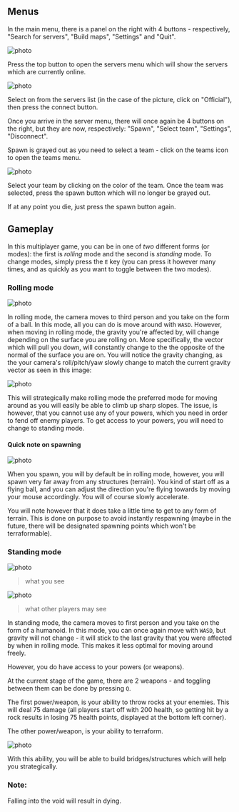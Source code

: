 ## Menus

In the main menu, there is a panel on the right with 4 buttons - respectively, "Search for servers", "Build maps", "Settings" and "Quit".

![photo](/assets/screenshots/main_menu.png)

Press the top button to open the servers menu which will show the servers which are currently online.

![photo](/assets/screenshots/servers_menu.png)

Select on from the servers list (in the case of the picture, click on "Official"), then press the connect button.

Once you arrive in the server menu, there will once again be 4 buttons on the right, but they are now, respectively: "Spawn", "Select team", "Settings", "Disconnect".

Spawn is grayed out as you need to select a team - click on the teams icon to open the teams menu.

![photo](/assets/screenshots/teams.png)

Select your team by clicking on the color of the team. Once the team was selected, press the spawn button which will no longer be grayed out.

If at any point you die, just press the spawn button again.

## Gameplay

In this multiplayer game, you can be in one of _two_ different forms (or modes): the first is _rolling_ mode and the second is _standing_ mode. To change modes, simply press the `E` key (you can press it however many times, and as quickly as you want to toggle between the two modes).

### Rolling mode

![photo](/assets/screenshots/rolling.png)

In rolling mode, the camera moves to third person and you take on the form of a ball. In this mode, all you can do is move around with `WASD`. However, when moving in rolling mode, the gravity you're affected by, will change depending on the surface you are rolling on. More specifically, the vector which will pull you down, will constantly change to the the opposite of the normal of the surface you are on. You will notice the gravity changing, as the your camera's roll/pitch/yaw slowly change to match the current gravity vector as seen in this image:

![photo](/assets/screenshots/rolling2.png)

This will strategically make rolling mode the preferred mode for moving around as you will easily be able to climb up sharp slopes. The issue, is however, that you cannot use any of your powers, which you need in order to fend off enemy players. To get access to your powers, you will need to change to standing mode.

#### Quick note on spawning

![photo](/assets/screenshots/meteorite.png)

When you spawn, you will by default be in rolling mode, however, you will spawn very far away from any structures (terrain). You kind of start off as a flying ball, and you can adjust the direction you're flying towards by moving your mouse accordingly. You will of course slowly accelerate.

You will note however that it does take a little time to get to any form of terrain. This is done on purpose to avoid instantly respawning (maybe in the future, there will be designated spawning points which won't be terraformable).

### Standing mode

![photo](/assets/screenshots/standing.png)
> what you see

![photo](/assets/screenshots/standingmodel.png)
> what other players may see

In standing mode, the camera moves to first person and you take on the form of a humanoid. In this mode, you can once again move with `WASD`, but gravity will not change - it will stick to the last gravity that you were affected by when in rolling mode. This makes it less optimal for moving around freely.

However, you do have access to your powers (or weapons).

At the current stage of the game, there are 2 weapons - and toggling between them can be done by pressing `Q`.

The first power/weapon, is your ability to throw rocks at your enemies. This will deal 75 damage (all players start off with 200 health, so getting hit by a rock results in losing 75 health points, displayed at the bottom left corner).

The other power/weapon, is your ability to terraform.

![photo](/assets/screenshots/terraforming.png)

With this ability, you will be able to build bridges/structures which will help you strategically.

### Note:

Falling into the void will result in dying.
